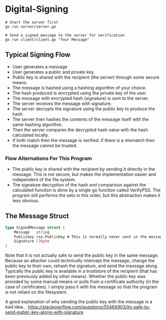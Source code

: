# Digital-Signing

```
# Start the server first
go run server/server.go

# Send a signed message to the server for verification
go run client/client.go "Your Message"
```

## Typical Signing Flow

- User generates a message
- User generates a public and private key.
- Public key is shared with the recipient (the server) through some secure means.
- The message is hashed using a hashing algorithm of your choice.
- The hash produced is encrypted using the private key of the user.
- The message with encrypted hash (signature) is sent to the server.
- The server receives the message with signature.
- The server decrypts the signature using the public key to produce the hash.
- The server then hashes the contents of the message itself with the same hashing algorithm.
- Then the server compares the decrypted hash value with the hash calculated locally.
- If both match then the message is verified. if there is a mismatch then the message cannot be trusted.

### Flow Alternations For This Program

- The public key is shared with the recipient by sending it directly in the message. This is not secure, but makes the implementation easier and independent of the file system.
- The signature decryption of the hash and comparison against the calculated function is done by a single go function called VerifyPSS. The program still performs the sets in this order, but this abstraction makes it less obvious.

## The Message Struct

```go
type SignedMessage struct {
	Message   string
	Publickey rsa.PublicKey # This is normally never sent in the message itself
	Signature []byte
}
```

Note that it is not actually safe to send the public key in the same message. Because an attacker could technically intercept the message, change the public key to their own, rehash the signature, and send the message along. Typically the public key is available in a truststore of the recipient (that has been previously added by other means). Whether the public key was provided by some manual means or pulls from a certificate authority (in the case of certificates). I simply pass it with the message so that the program is not reliant on the filesystem.

A good explanation of why sending the public key with the message is a bad idea...
https://stackoverflow.com/questions/55464903/its-safe-to-send-public-key-along-with-signature